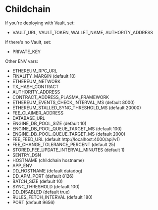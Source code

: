 # Childchain

If you're deploying with Vault, set:
- VAULT_URL, VAULT_TOKEN, WALLET_NAME, AUTHORITY_ADDRESS

If there's no Vault, set:
- PRIVATE_KEY

Other ENV vars:

- ETHEREUM_RPC_URL
- FINALITY_MARGIN (default 10)
- ETHEREUM_NETWORK
- TX_HASH_CONTRACT
- AUTHORITY_ADDRESS
- CONTRACT_ADDRESS_PLASMA_FRAMEWORK
- ETHEREUM_EVENTS_CHECK_INTERVAL_MS (default 8000)
- ETHEREUM_STALLED_SYNC_THRESHOLD_MS (default 20000)
- FEE_CLAIMER_ADDRESS
- DATABASE_URL
- ENGINE_DB_POOL_SIZE (default 10)
- ENGINE_DB_POOL_QUEUE_TARGET_MS (default 100)
- ENGINE_DB_POOL_QUEUE_TARGET_MS (default 2000)
- FEE_FEED_URL (default http://localhost:4000/api/v1)
- FEE_CHANGE_TOLERANCE_PERCENT (default 25)
- STORED_FEE_UPDATE_INTERVAL_MINUTES (default 1)
- SENTRY_DSN
- HOSTNAME (childchain hostname)
- APP_ENV
- DD_HOSTNAME (default datadog)
- DD_APM_PORT (default 8126)
- BATCH_SIZE (default 10)
- SYNC_THRESHOLD (default 100)
- DD_DISABLED (default true)
- RULES_FETCH_INTERVAL (default 180)
- PORT (default 9656)



